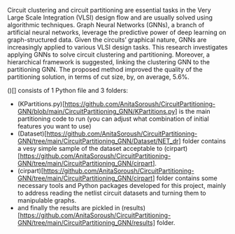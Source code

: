 Circuit clustering and circuit partitioning are essential tasks in the Very Large Scale Integration (VLSI) design flow and are usually solved using algorithmic techniques. Graph Neural Networks (GNNs), a branch of artificial neural networks, leverage the predictive power of deep learning on graph-structured data. Given the circuits’ graphical nature, GNNs are increasingly applied to various VLSI design tasks. This research investigates applying GNNs to solve circuit clustering and partitioning. Moreover, a hierarchical framework is suggested, linking the clustering GNN to the partitioning GNN. The proposed method improved the quality of the partitioning solution, in terms of cut size, by, on average, 5.6%.

()[] consists of 1 Python file and 3 folders:
* (KPartitions.py)[https://github.com/AnitaSoroush/CircuitPartitioning-GNN/blob/main/CircuitPartitioning_GNN/KPartitions.py] is the main partitioning code to run (you can adjust what combination of initial features you want to use)
* (Dataset)[https://github.com/AnitaSoroush/CircuitPartitioning-GNN/tree/main/CircuitPartitioning_GNN/Dataset/NET_dr] folder contains a vesy simple sample of the dataset acceptable to (cirpart)[https://github.com/AnitaSoroush/CircuitPartitioning-GNN/tree/main/CircuitPartitioning_GNN/cirpart].
* (cirpart)[https://github.com/AnitaSoroush/CircuitPartitioning-GNN/tree/main/CircuitPartitioning_GNN/cirpart] folder contains some necessary tools and Python packages developed for this project, mainly to address reading the netlist circuit datasets and turning them to manipulable graphs.
* and finally the results are pickled in (results)[https://github.com/AnitaSoroush/CircuitPartitioning-GNN/tree/main/CircuitPartitioning_GNN/results] folder.

